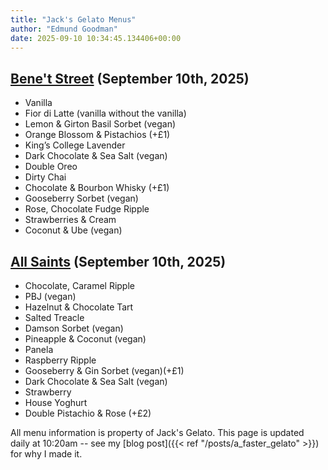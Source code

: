 ```yaml
---
title: "Jack's Gelato Menus"
author: "Edmund Goodman"
date: 2025-09-10 10:34:45.134406+00:00
---
```


## [Bene't Street](https://www.jacksgelato.com/bene-t-street-menu) (September 10th, 2025)

- Vanilla
- Fior di Latte (vanilla without the vanilla)
- Lemon & Girton Basil Sorbet (vegan)
- Orange Blossom & Pistachios (+£1)
- King’s College Lavender
- Dark Chocolate & Sea Salt (vegan)
- Double Oreo
- Dirty Chai
- Chocolate & Bourbon Whisky (+£1)
- Gooseberry Sorbet (vegan)
- Rose, Chocolate Fudge Ripple
- Strawberries & Cream
- Coconut & Ube (vegan)


## [All Saints](https://www.jacksgelato.com/all-saints-menu) (September 10th, 2025)

- Chocolate, Caramel Ripple
- PBJ (vegan)
- Hazelnut & Chocolate Tart
- Salted Treacle
- Damson Sorbet (vegan)
- Pineapple & Coconut (vegan)
- Panela
- Raspberry Ripple
- Gooseberry & Gin Sorbet (vegan)(+£1)
- Dark Chocolate & Sea Salt (vegan)
- Strawberry
- House Yoghurt
- Double Pistachio & Rose (+£2)

All menu information is property of Jack's Gelato. This page is
updated daily at 10:20am -- see my
[blog post]({{< ref "/posts/a_faster_gelato" >}}) for why I made it.
